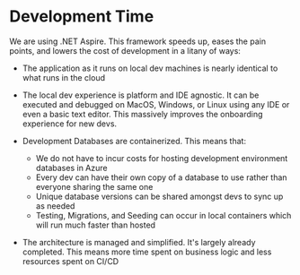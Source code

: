 # Development Time

We are using .NET Aspire. This framework speeds up, eases the pain points, and lowers the cost of development in a litany of ways:

* The application as it runs on local dev machines is nearly identical to what runs in the cloud

* The local dev experience is platform and IDE agnostic. It can be executed and debugged on MacOS, Windows, or Linux using any IDE or even a basic text editor. This massively improves the onboarding experience for new devs.

* Development Databases are containerized. This means that:
  * We do not have to incur costs for hosting development environment databases in Azure
  * Every dev can have their own copy of a database to use rather than everyone sharing the same one
  * Unique database versions can be shared amongst devs to sync up as needed
  * Testing, Migrations, and Seeding can occur in local containers which will run much faster than hosted

* The architecture is managed and simplified. It's largely already completed. This means more time spent on business logic and less resources spent on CI/CD
